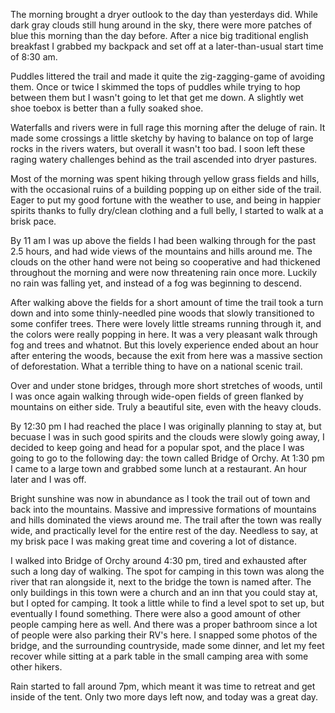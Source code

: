 The morning brought a dryer outlook to the day than yesterdays did. While dark gray clouds still hung around in the sky, there were more patches of blue this morning than the day before. After a nice big traditional english breakfast I grabbed my backpack and set off at a later-than-usual start time of 8:30 am.

Puddles littered the trail and made it quite the zig-zagging-game of avoiding them. Once or twice I skimmed the tops of puddles while trying to hop between them but I wasn't going to let that get me down. A slightly wet shoe toebox is better than a fully soaked shoe.

Waterfalls and rivers were in full rage this morning after the deluge of rain. It made some crossings a little sketchy by having to balance on top of large rocks in the rivers waters, but overall it wasn't too bad. I soon left these raging watery challenges behind as the trail ascended into dryer pastures.

Most of the morning was spent hiking through yellow grass fields and hills, with the occasional ruins of a building popping up on either side of the trail. Eager to put my good fortune with the weather to use, and being in happier spirits thanks to fully dry/clean clothing and a full belly, I started to walk at a brisk pace.

By 11 am I was up above the fields I had been walking through for the past 2.5 hours, and had wide views of the mountains and hills around me. The clouds on the other hand were not being so cooperative and had thickened throughout the morning and were now threatening rain once more. Luckily no rain was falling yet, and instead of a fog was beginning to descend.

After walking above the fields for a short amount of time the trail took a turn down and into some thinly-needled pine woods that slowly transitioned to some confifer trees. There were lovely little streams running through it, and the colors were really popping in here. It was a very pleasant walk through fog and trees and whatnot. But this lovely experience ended about an hour after entering the woods, because the exit from here was a massive section of deforestation. What a terrible thing to have on a national scenic trail.

Over and under stone bridges, through more short stretches of woods, until I was once again walking through wide-open fields of green flanked by mountains on either side. Truly a beautiful site, even with the heavy clouds.

By 12:30 pm I had reached the place I was originally planning to stay at, but becuase I was in such good spirits and the clouds were slowly going away, I decided to keep going and head for a popular spot, and the place I was going to go to the following day: the town called Bridge of Orchy. At 1:30 pm I came to a large town and grabbed some lunch at a restaurant. An hour later and I was off.

Bright sunshine was now in abundance as I took the trail out of town and back into the mountains. Massive and impressive formations of mountains and hills dominated the views around me. The trail after the town was really wide, and practically level for the entire rest of the day. Needless to say, at my brisk pace I was making great time and covering a lot of distance.

I walked into Bridge of Orchy around 4:30 pm, tired and exhausted after such a long day of walking. The spot for camping in this town was along the river that ran alongside it, next to the bridge the town is named after. The only buildings in this town were a church and an inn that you could stay at, but I opted for camping. It took a little while to find a level spot to set up, but eventually I found something. There were also a good amount of other people camping here as well. And there was a proper bathroom since a lot of people were also parking their RV's here. I snapped some photos of the bridge, and the surrounding countryside, made some dinner, and let my feet recover while sitting at a park table in the small camping area with some other hikers.

Rain started to fall around 7pm, which meant it was time to retreat and get inside of the tent. Only two more days left now, and today was a great day.